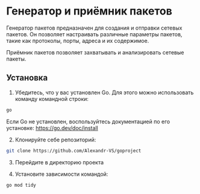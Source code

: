 # Генератор и приёмник пакетов

Генератор пакетов предназначен для создания и отправки сетевых пакетов. Он позволяет настраивать различные параметры пакетов, такие как протоколы, порты, адреса и их содержимое. 

Приёмник пакетов позволяет захватывать и анализировать сетевые пакеты.

## Установка

1. Убедитесь, что у вас установлен Go. Для этого можно использовать команду командной строки:
```bash
go
```
Если Go не установлен, воспользуйтесь документацией по его установке: https://go.dev/doc/install

2. Клонируйте себе репозиторий:
```bash
git clone https://github.com/Alexandr-VS/goproject
```

3. Перейдите в директорию проекта

4. Установите зависимости командой:
```bash
go mod tidy
```

